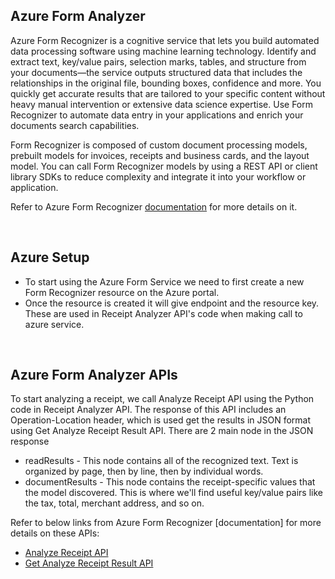 ## Azure Form Analyzer

Azure Form Recognizer is a cognitive service that lets you build automated data processing software using machine learning technology. Identify and extract text, key/value pairs, selection marks, tables, and structure from your documents—the service outputs structured data that includes the relationships in the original file, bounding boxes, confidence and more. You quickly get accurate results that are tailored to your specific content without heavy manual intervention or extensive data science expertise. Use Form Recognizer to automate data entry in your applications and enrich your documents search capabilities.

Form Recognizer is composed of custom document processing models, prebuilt models for invoices, receipts and business cards, and the layout model. You can call Form Recognizer models by using a REST API or client library SDKs to reduce complexity and integrate it into your workflow or application.

Refer to Azure Form Recognizer [documentation](https://azure.microsoft.com/en-us/services/cognitive-services/form-recognizer/) for more details on it.


<br/>


## Azure Setup
 - To start using the Azure Form Service we need to first create a new Form Recognizer resource on the Azure portal.
 - Once the resource is created it will give endpoint and the resource key. These are used in Receipt Analyzer API's code when making call to azure service.


<br/>


## Azure Form Analyzer APIs
To start analyzing a receipt, we call Analyze Receipt API using the Python code in Receipt Analyzer API. The response of this API includes an Operation-Location header, which is used get the results in JSON format using Get Analyze Receipt Result API. There are 2 main node in the JSON response 
 - readResults - This node contains all of the recognized text. Text is organized by page, then by line, then by individual words. 
 - documentResults - This node contains the receipt-specific values that the model discovered. This is where we'll find useful key/value pairs like the tax, total, merchant address, and so on.

Refer to below links from Azure Form Recognizer [documentation] for more details on these APIs:
 - [Analyze Receipt API](https://westus2.dev.cognitive.microsoft.com/docs/services/form-recognizer-api-v2/operations/AnalyzeReceiptAsync)
 - [Get Analyze Receipt Result API](https://westus2.dev.cognitive.microsoft.com/docs/services/form-recognizer-api-v2/operations/GetAnalyzeReceiptResult)
